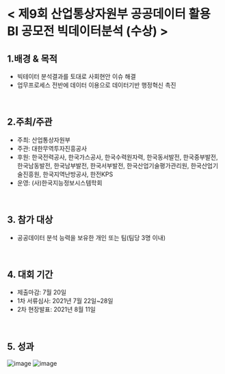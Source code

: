 # < 제9회 산업통상자원부 공공데이터 활용 BI 공모전 빅데이터분석 (수상) >

## 1.배경 & 목적
 - 빅테이터 분석결과를 토대로 사회현안 이슈 해결
 - 업무프로세스 전반에 데이터 이용으로 데이터기반 행정혁신 촉진
<br>

## 2.주최/주관  
 - 주최: 산업통상자원부
 - 주관: 대한무역투자진흥공사
 - 후원: 한국전력공사, 한국가스공사, 한국수력원자력, 한국동서발전, 한국중부발전, 한국남동발전, 한국남부발전, 한국서부발전, 한국산업기술평가관리원, 한국산업기술진흥원, 한국지역난방공사, 한전KPS
 - 운영: (사)한국지능정보시스템학회
<br>

## 3. 참가 대상  
 - 공공데이터 분석 능력을 보유한 개인 또는 팀(팀당 3명 이내) 
<br>

## 4. 대회 기간
 - 제출마감: 7월 20일
 - 1차 서류심사: 2021년 7월 22일~28일
 - 2차 현장발표: 2021년 8월 11일
<br>

## 5. 성과
![image](https://user-images.githubusercontent.com/55688416/151649190-f15f70a1-af9c-424a-8cf0-3198b46a3e9b.png)
![image](https://user-images.githubusercontent.com/55688416/151649208-a8169898-3e85-4ba9-99bf-86c805bd860f.png)

